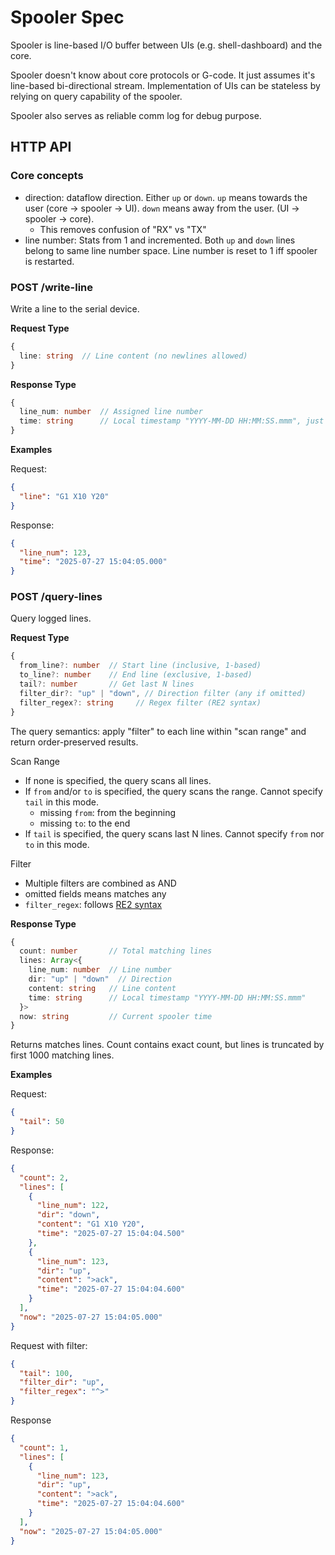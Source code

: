 # Spooler Spec

Spooler is line-based I/O buffer between UIs (e.g. shell-dashboard) and the core.

Spooler doesn't know about core protocols or G-code. It just assumes it's line-based bi-directional stream.
Implementation of UIs can be stateless by relying on query capability of the spooler.

Spooler also serves as reliable comm log for debug purpose.

## HTTP API

### Core concepts
* direction: dataflow direction. Either `up` or `down`. `up` means towards the user (core -> spooler -> UI). `down` means away from the user. (UI -> spooler -> core).
  * This removes confusion of "RX" vs "TX"
* line number: Stats from 1 and incremented. Both `up` and `down` lines belong to same line number space. Line number is reset to 1 iff spooler is restarted.


### POST /write-line

Write a line to the serial device.

**Request Type**

```typescript
{
  line: string  // Line content (no newlines allowed)
}
```

**Response Type**

```typescript
{
  line_num: number  // Assigned line number
  time: string      // Local timestamp "YYYY-MM-DD HH:MM:SS.mmm", just after line is sent to the device.
}
```

**Examples**

Request:
```json
{
  "line": "G1 X10 Y20"
}
```

Response:
```json
{
  "line_num": 123,
  "time": "2025-07-27 15:04:05.000"
}
```

### POST /query-lines

Query logged lines.

**Request Type**

```typescript
{
  from_line?: number  // Start line (inclusive, 1-based)
  to_line?: number    // End line (exclusive, 1-based)
  tail?: number       // Get last N lines
  filter_dir?: "up" | "down", // Direction filter (any if omitted)
  filter_regex?: string     // Regex filter (RE2 syntax)
}
```

The query semantics: apply "filter" to each line within "scan range" and return order-preserved results.

Scan Range

* If none is specified, the query scans all lines.
* If `from` and/or `to` is specified, the query scans the range. Cannot specify `tail` in this mode.
  * missing `from`: from the beginning
  * missing `to`: to the end
* If `tail` is specified, the query scans last N lines. Cannot specify `from` nor `to` in this mode.

Filter

* Multiple filters are combined as AND
* omitted fields means matches any
* `filter_regex`: follows [RE2 syntax](https://github.com/google/re2/wiki/Syntax)


**Response Type**

```typescript
{
  count: number       // Total matching lines
  lines: Array<{
    line_num: number  // Line number
    dir: "up" | "down"  // Direction
    content: string   // Line content
    time: string      // Local timestamp "YYYY-MM-DD HH:MM:SS.mmm"
  }>
  now: string         // Current spooler time
}
```

Returns matches lines. Count contains exact count, but lines is truncated by first 1000 matching lines.


**Examples**

Request:
```json
{
  "tail": 50
}
```

Response:
```json
{
  "count": 2,
  "lines": [
    {
      "line_num": 122,
      "dir": "down",
      "content": "G1 X10 Y20",
      "time": "2025-07-27 15:04:04.500"
    },
    {
      "line_num": 123,
      "dir": "up",
      "content": ">ack",
      "time": "2025-07-27 15:04:04.600"
    }
  ],
  "now": "2025-07-27 15:04:05.000"
}
```

Request with filter:
```json
{
  "tail": 100,
  "filter_dir": "up",
  "filter_regex": "^>"
}
```

Response
```json
{
  "count": 1,
  "lines": [
    {
      "line_num": 123,
      "dir": "up",
      "content": ">ack",
      "time": "2025-07-27 15:04:04.600"
    }
  ],
  "now": "2025-07-27 15:04:05.000"
}
```
